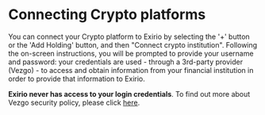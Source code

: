 # Connecting Crypto platforms

You can connect your Crypto platform to Exirio by selecting the '+' button or the 'Add Holding' button, and then "Connect crypto institution". Following the on-screen instructions, you will be prompted to provide your username and password: your credentials are used - through a 3rd-party provider (Vezgo) - to access and obtain information from your financial institution in order to provide that information to Exirio.

**Exirio never has access to your login credentials**. To find out more about Vezgo security policy, please click [here](https://vezgo.com/security).